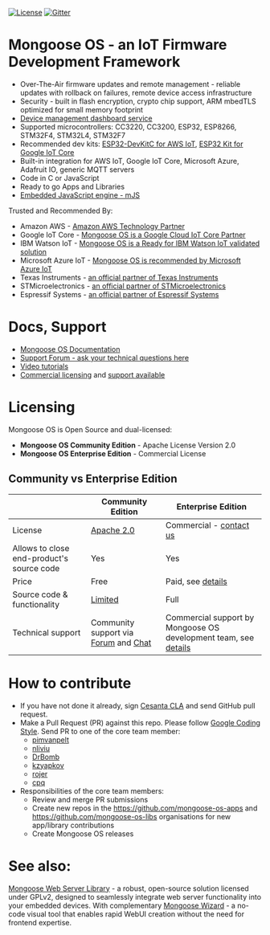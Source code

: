 [![License](https://img.shields.io/badge/License-Apache%202.0-blue.svg)](https://opensource.org/licenses/Apache-2.0)  [![Gitter](https://badges.gitter.im/cesanta/mongoose-os.svg)](https://gitter.im/cesanta/mongoose-os?utm_source=badge&utm_medium=badge&utm_campaign=pr-badge)

# Mongoose OS - an IoT Firmware Development Framework

- Over-The-Air firmware updates and remote management - reliable updates with rollback on failures, remote device access infrastructure
- Security - 	built in flash encryption, crypto chip support, ARM mbedTLS optimized for small memory footprint
- [Device management dashboard service](https://mdash.net)
- Supported microcontrollers: CC3220, CC3200, ESP32, ESP8266, STM32F4, STM32L4, STM32F7
- Recommended dev kits: [ESP32-DevKitC for AWS IoT](https://mongoose-os.com/aws-iot-starter-kit/), [ESP32 Kit for Google IoT Core](https://mongoose-os.com/gcp/)
- Built-in integration for AWS IoT, Google IoT Core, Microsoft Azure, Adafruit IO, generic MQTT servers
- Code in C or JavaScript
- Ready to go Apps and Libraries
- [Embedded JavaScript engine - mJS](https://github.com/cesanta/mjs)


Trusted and Recommended By:
- Amazon AWS - [Amazon AWS Technology Partner](https://aws.amazon.com/blogs/apn/partner-sa-roundup-may-2017/)
- Google IoT Core - [Mongoose OS is a Google Cloud IoT Core Partner](https://cloud.google.com/iot/partners/)
- IBM Watson IoT - [Mongoose OS is a Ready for IBM Watson IoT validated solution](https://www-356.ibm.com/partnerworld/gsd/solutiondetails.do?solution=55930&lc=en&stateCd=P&tab=1)
- Microsoft Azure IoT - [Mongoose OS is recommended by Microsoft Azure IoT](https://azure.microsoft.com/en-us/blog/azure-iot-automatic-device-management-helps-deploying-firmware-updates-at-scale/)
- Texas Instruments - [an official partner of Texas Instruments](http://www.ti.com/ww/en/internet_of_things/iot-cloudsolution.html)
- STMicroelectronics - [an official partner of STMicroelectronics](https://www.st.com/content/st_com/en/partner/partner-program/partnerpage/cesanta.html)
- Espressif Systems - [an official partner of Espressif Systems](http://espressif.com/en/support/download/sdk)



# Docs, Support
- [Mongoose OS Documentation](https://mongoose-os.com/docs/mongoose-os/quickstart/setup.md)
- [Support Forum - ask your technical questions here](https://community.mongoose-os.com/)
- [Video tutorials](https://www.youtube.com/channel/UCZ9lQ7b-4bDbLOLpKwjpSAw/featured)
- [Commercial licensing](https://mongoose-os.com/licensing.html) and [support available](https://mongoose-os.com/support.html)

# Licensing

Mongoose OS is Open Source and dual-licensed:

- **Mongoose OS Community Edition** - Apache License Version 2.0
- **Mongoose OS Enterprise Edition** - Commercial License


## Community vs Enterprise Edition

|              |  Community Edition |  Enterprise Edition  |
| -------------| ------------------ | -------------------- |
| License | [Apache 2.0](https://www.apache.org/licenses/LICENSE-2.0) | Commercial - [contact us](https://mongoose-os.com/contact.html) |
| Allows to close end-product's source code  | Yes | Yes  |
| Price  | Free | Paid, see [details](https://mongoose-os.com//licensing.html) |
| Source code & functionality  | [Limited](https://mongoose-os.com/docs/mongoose-os/userguide/licensing.md) | Full |
| Technical support  | Community support via [Forum](https://forum.mongoose-os.com) and [Chat](https://gitter.im/cesanta/mongoose-os) | Commercial support by Mongoose OS development team, see [details](https://mongoose-os.com/support.html) |


# How to contribute

- If you have not done it already, sign [Cesanta CLA](https://cesanta.com/cla.html)
and send GitHub pull request.
- Make a Pull Request (PR) against this repo. Please follow
  [Google Coding Style](https://google.github.io/styleguide/cppguide.html).
  Send PR to one of the core team member:
   * [pimvanpelt](https://github.com/pimvanpelt)
   * [nliviu](https://github.com/nliviu)
   * [DrBomb](https://github.com/DrBomb)
   * [kzyapkov](https://github.com/kzyapkov)
   * [rojer](https://github.com/rojer)
   * [cpq](https://github.com/cpq)
- Responsibilities of the core team members:
   * Review and merge PR submissions
   * Create new repos in the https://github.com/mongoose-os-apps and
   https://github.com/mongoose-os-libs organisations for new app/library
   contributions
   * Create Mongoose OS releases

# See also:
[Mongoose Web Server Library](https://mongoose.ws/) - a robust, open-source solution licensed under GPLv2, designed to seamlessly integrate web server functionality into your embedded devices. 
With complementary [Mongoose Wizard](https://mongoose.ws/wizard/) - a no-code visual tool that enables rapid WebUI creation without the need for frontend expertise.
